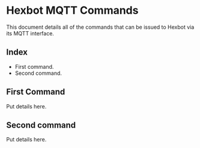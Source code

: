 # Hexbot MQTT Commands

This document details all of the commands that can be issued to Hexbot via its MQTT interface.

## Index

* First command.
* Second command. 

## First Command

Put details here.

## Second command

Put details here.
